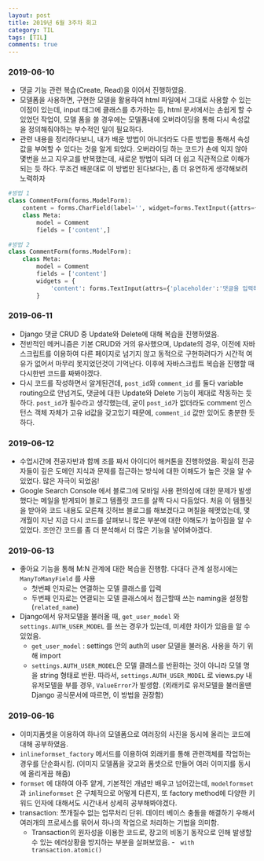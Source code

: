 ```yaml
---
layout: post
title: 2019년 6월 3주차 회고
category: TIL
tags: [TIL]
comments: true
---
```




### 2019-06-10

- 댓글 기능 관련 복습(Create, Read)을 이어서 진행하였음.  
- 모델폼을 사용하면, 구현한 모델을 활용하여 html 파일에서 그대로 사용할 수 있는 이점이 있는데,  input 태그에 클래스를 추가하는 등, html 문서에서는 손쉽게 할 수 있었던 작업이, 모델 폼을 쓸 경우에는 모델폼내에 오버라이딩을 통해 다시 속성값을 정의해줘야하는 부수적인 일이 필요하다.
- 관련 내용을 정리하다보니, 내가 배운 방법이 아니더라도 다른 방법을 통해서 속성값을 부여할 수 있다는 것을 알게 되었다. 오버라이딩 하는 코드가 손에 익지 않아 몇번을 쓰고 지우고를 반복했는데, 새로운 방법이 되려 더 쉽고 직관적으로 이해가 되는 듯 하다.  무조건 배운대로 이 방법만 된다보다는, 좀 더 유연하게 생각해보려 노력하자

```python
#방법 1
class CommentForm(forms.ModelForm):
    content = forms.CharField(label='', widget=forms.TextInput({attrs={'class':'form-control', 'placeholder': '댓글을 작성하세요.'}}))
    class Meta:
        model = Comment
        fields = ['content',]
 
#방법 2
class CommentForm(forms.ModelForm):
    class Meta:
        model = Comment
        fields = ['content']
        widgets = {
            'content': forms.TextInput(attrs={'placeholder':'댓글을 입력하세요'})
        }
```



### 2019-06-11

- Django 댓글 CRUD 중 Update와 Delete에 대해 복습을 진행하였음.
- 전반적인 메커니즘은 기본 CRUD와 거의 유사했으며,  Update의 경우, 이전에 자바스크립트를 이용하여 다른 페이지로 넘기지 않고 동적으로 구현하려다가 시간적 여유가 없어서 마무리 못지었던것이 기억난다. 이후에 자바스크립트 복습을 진행할 때 다시한번 코드를 짜봐야겠다.
- 다시 코드를 작성하면서 알게된건데, `post_id`와 `comment_id` 를 둘다 variable routing으로 안넘겨도, 댓글에 대한 Update와 Delete 기능이 제대로 작동하는 듯 하다. `post_id`가 필수라고 생각했는데, 굳이 `post_id`가 없더라도 comment 인스턴스 객체 자체가 고유 id값을 갖고있기 때문에, `comment_id` 값만 있어도 충분한 듯하다.



### 2019-06-12

- 수업시간에 전공자반과 함께 조를 짜서 아이디어 해커톤을 진행하였음. 확실히 전공자들이 깊은 도메인 지식과 문제를 접근하는 방식에 대한 이해도가 높은 것을 알 수 있었다.   많은 자극이 되었음!
- Google Search Console 에서 블로그에 모바일 사용 편의성에 대한 문제가 발생했다는 메일을 받게되어 블로그 템플릿 코드를 살짝 다시 다듬었다. 처음 이 템플릿을 받아와 코드 내용도 모른채 깃허브 블로그를 해보겠다고 며칠을 헤멧었는데, 몇개월이 지난 지금 다시 코드를 살펴보니 많은 부분에 대한 이해도가 높아짐을 알 수 있었다. 조만간 코드를 좀 더 분석해서 더 많은 기능을 넣어봐야겠다.



### 2019-06-13

- 좋아요 기능을 통해 M:N 관계에 대한 복습을 진행함. 다대다 관계 설정시에는 `ManyToManyField` 를 사용
  - 첫번째 인자로는 연결하는 모델 클래스를 입력
  - 두번째 인자로는 연결되는 모델 클래스에서 접근할때 쓰는 naming을 설정함(`related_name`)
- Django에서 유저모델을 불러올 때, `get_user_model` 와 `settings.AUTH_USER_MODEL` 를 쓰는 경우가 있는데, 미세한 차이가 있음을 알 수 있었음.
  - `get_user_model` : settings 안의 auth의 user 모델을 불러옴. 사용을 하기 위해 import
  - `settings.AUTH_USER_MODEL`은 모델 클래스를 반환하는 것이 아니라 모델 명을 string 형태로 반환.  따라서,  `settings.AUTH_USER_MODEL` 로 views.py 내 유저모델을 부를 경우,  `ValueError`가 발생함. (외래키로 유저모델을 불러올땐 Django 공식문서에 따르면, 이 방법을 권장함)



### 2019-06-16

- 이미지폼셋을 이용하여 하나의 모델폼으로 여러장의 사진을 동시에 올리는 코드에 대해 공부하였음.
- `inlineformset_factory` 메서드를 이용하여 외래키를 통해 관련객체를 작업하는 경우를 단순화시킴. (이미지 모델폼을 갖고와 폼셋으로 만들어 여러 이미지를 동시에 올리게끔 해줌)
- `formset` 에 대하여 아주 얕게, 기본적인 개념만 배우고 넘어갔는데, `modelformset`과 `inlineformset` 은 구체적으로 어떻게 다른지, 또 factory method에 다양한 키워드 인자에 대해서도 시간내서 상세히 공부해봐야겠다.
- transaction: 쪼개질수 없는 업무처리 단위. 데이터 베이스 충돌을 해결하기 우해서 여러개의 프로세스를 묶어서 하나의 작업으로 처리하는 기법을 의미함.
  - Transaction의 원자성을 이용한 코드로, 장고의 비동기 동작으로 인해 발생할 수 있는 에러상황을 방지하는 부분을 살펴보았음. - ` with transaction.atomic()` 

  

